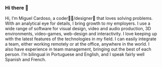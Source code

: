 ### Hi there 👋

Hi, I’m Miguel Cardoso, a coder🧑‍💻/designer🧑‍ that loves solving problems. With an analytical eye for details, I bring growth to my employers. I use a wide range of software for visual design, video and audio production, 3D environments, video-games, web-design and interactivity. I love keeping up with the latest features of the technologies in my field. I can easily integrate a team, either working remotely or at the office, anywhere in the world. I also have experience in team management, bringing out the best of each person. I’m bilingual in Portuguese and English, and I speak fairly well Spanish and French.

<!--
**mncardoso/mncardoso** is a ✨ _special_ ✨ repository because its `README.md` (this file) appears on your GitHub profile.

Here are some ideas to get you started:

- 🔭 I’m currently working on ...
- 🌱 I’m currently learning ...
- 👯 I’m looking to collaborate on ...
- 🤔 I’m looking for help with ...
- 💬 Ask me about ...
- 📫 How to reach me: ...
- 😄 Pronouns: ...
- ⚡ Fun fact: ...
-->
